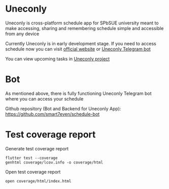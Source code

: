 # Uneconly

Uneconly is cross-platform schedule app for SPbSUE university meant to make accessing, sharing and remembering schedule simple and accessible from any device

Currently Uneconly is in early development stage. If you need to access schedule now you can visit [official website](https://rasp.unecon.ru) or [Uneconly Telegram bot](https://t.me/schedule_unecon_bot)

You can view upcoming tasks in [Uneconly project](https://github.com/users/smart7even/projects/2)

# Bot

As mentioned above, there is fully functioning Uneconly Telegram bot where you can access your schedule

Github repository (Bot and Backend for Uneconly App): https://github.com/smart7even/schedule-bot

# Test coverage report

Generate test coverage report

```
flutter test --coverage
genhtml coverage/lcov.info -o coverage/html
```

Open test coverage report

```
open coverage/html/index.html
```

